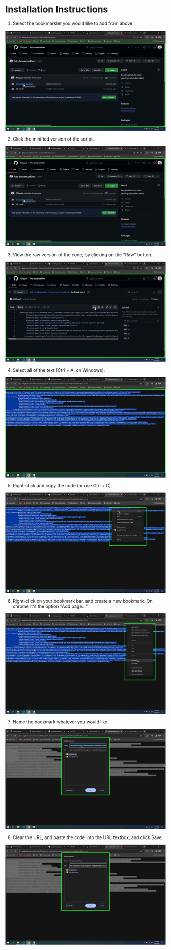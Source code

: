 
# Installation Instructions

1. Select the bookmarklet you would like to add from above.

![Step 1](https://raw.githubusercontent.com/RDAppel/fvtc-bookmarklets/master/tutorial-resources/step1.png)

2. Click the minified version of the script.

![Step 2](https://raw.githubusercontent.com/RDAppel/fvtc-bookmarklets/master/tutorial-resources/step1.png)

3. View the raw version of the code, by clicking on the "Raw" button.

![Step 3](https://raw.githubusercontent.com/RDAppel/fvtc-bookmarklets/master/tutorial-resources/step3.png)

4. Select all of the text (Ctrl + A, on Windows).

![Step 4](https://raw.githubusercontent.com/RDAppel/fvtc-bookmarklets/master/tutorial-resources/step4.png)

5. Right-click and copy the code (or use Ctrl + C).

![Step 5](https://raw.githubusercontent.com/RDAppel/fvtc-bookmarklets/master/tutorial-resources/step5.png)


6. Right-click on your bookmark bar, and create a new bookmark. On chrome it's the option "Add page..."

![Step 6](https://raw.githubusercontent.com/RDAppel/fvtc-bookmarklets/master/tutorial-resources/step6.png)


7. Name the bookmark whatever you would like.

![Step 7](https://raw.githubusercontent.com/RDAppel/fvtc-bookmarklets/master/tutorial-resources/step7.png)


8. Clear the URL, and paste the code into the URL textbox, and click Save.

![Step 8](https://raw.githubusercontent.com/RDAppel/fvtc-bookmarklets/master/tutorial-resources/step8.png)


